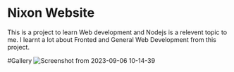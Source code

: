 # Nixon Website

This is a project to learn Web development and Nodejs is a relevent topic to me. I learnt a lot about Fronted and General Web Development from this project.

#Gallery
![Screenshot from 2023-09-06 10-14-39](https://github.com/yusufali39/nixon-mern/assets/84458764/a3d2966e-f5ac-4e4f-ab04-acca558e0102)


